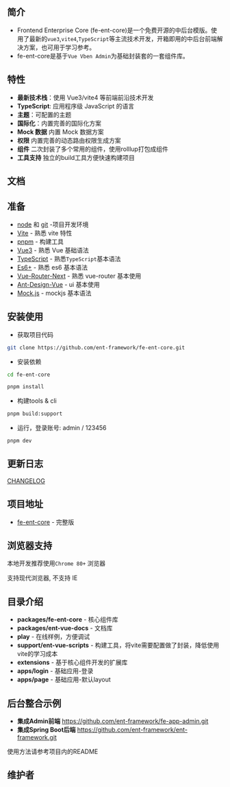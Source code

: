 ## 简介

- Frontend Enterprise Core (fe-ent-core)是一个免费开源的中后台模版。使用了最新的`vue3`,`vite4`,`TypeScript`等主流技术开发，开箱即用的中后台前端解决方案，也可用于学习参考。
- fe-ent-core是基于`Vue Vben Admin`为基础封装套的一套组件库。

## 特性

- **最新技术栈**：使用 Vue3/vite4 等前端前沿技术开发
- **TypeScript**: 应用程序级 JavaScript 的语言
- **主题**：可配置的主题
- **国际化**：内置完善的国际化方案
- **Mock 数据** 内置 Mock 数据方案
- **权限** 内置完善的动态路由权限生成方案
- **组件** 二次封装了多个常用的组件，使用rolllup打包成组件
- **工具支持** 独立的build工具方便快速构建项目

## 文档

## 准备

- [node](http://nodejs.org/) 和 [git](https://git-scm.com/) -项目开发环境
- [Vite](https://vitejs.dev/) - 熟悉 vite 特性
- [pnpm](https://www.pnpm.cn/) - 构建工具
- [Vue3](https://v3.vuejs.org/) - 熟悉 Vue 基础语法
- [TypeScript](https://www.typescriptlang.org/) - 熟悉`TypeScript`基本语法
- [Es6+](http://es6.ruanyifeng.com/) - 熟悉 es6 基本语法
- [Vue-Router-Next](https://next.router.vuejs.org/) - 熟悉 vue-router 基本使用
- [Ant-Design-Vue](https://2x.antdv.com/docs/vue/introduce-cn/) - ui 基本使用
- [Mock.js](https://github.com/nuysoft/Mock) - mockjs 基本语法

## 安装使用

- 获取项目代码

```bash
git clone https://github.com/ent-framework/fe-ent-core.git
```

- 安装依赖

```bash
cd fe-ent-core

pnpm install

```
- 构建tools & cli

```bash
pnpm build:support

```

- 运行，登录账号: admin / 123456

```bash
pnpm dev
```

## 更新日志

[CHANGELOG](./CHANGELOG.zh_CN.md)

## 项目地址

- [fe-ent-core](https://github.com/ent-framework/fe-ent-core.git) - 完整版

## 浏览器支持

本地开发推荐使用`Chrome 80+` 浏览器

支持现代浏览器, 不支持 IE

## 目录介绍

- **packages/fe-ent-core** - 核心组件库
- **packages/ent-vue-docs** - 文档库
- **play** - 在线样例，方便调试
- **support/ent-vue-scripts** - 构建工具，将vite需要配置做了封装，降低使用vite的学习成本
- **extensions** - 基于核心组件开发的扩展库
- **apps/login** - 基础应用-登录
- **apps/page** - 基础应用-默认layout

## 后台整合示例

- **集成Admin前端** https://github.com/ent-framework/fe-app-admin.git
- **集成Spring Boot后端** https://github.com/ent-framework/ent-framework.git

使用方法请参考项目内的README

## 维护者
